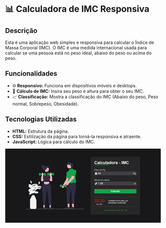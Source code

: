 # 📊 Calculadora de IMC Responsiva

## Descrição
Esta é uma aplicação web simples e responsiva para calcular o Índice de Massa Corporal (IMC). O IMC é uma medida internacional usada para calcular se uma pessoa está no peso ideal, abaixo do peso ou acima do peso.

## Funcionalidades
- 🌐 **Responsivo:** Funciona em dispositivos móveis e desktops.
- 🧮 **Cálculo de IMC:** Insira seu peso e altura para obter o seu IMC.
- 📈 **Classificação:** Mostra a classificação do IMC (Abaixo do peso, Peso normal, Sobrepeso, Obesidade).

## Tecnologias Utilizadas
- **HTML:** Estrutura da página.
- **CSS:** Estilização da página para torná-la responsiva e atraente.
- **JavaScript:** Lógica para cálculo do IMC.

![Captura de Tela da Calculadora de IMC](assets/img/captura.PNG)